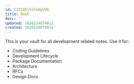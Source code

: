 ```yaml
---
id: C33IQbjVihnHgVU6
title: Root
desc: ''
updated: 1628124074812
created: 1628124074812
---
```


This is your vault for all development related notes. Use it for:

- Coding Guidelines
- Development Lifecycle
- Package Documentation
- Architecture
- RFCs
- Design Docs